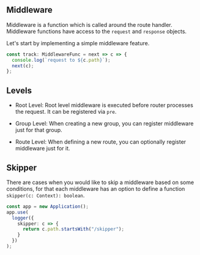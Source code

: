 ## Middleware

Middleware is a function which is called around the route handler. Middleware functions have access to the `request` and `response` objects.

Let's start by implementing a simple middleware feature.

```ts
const track: MiddlewareFunc = next => c => {
  console.log(`request to ${c.path}`);
  next(c);
};
```

## Levels

- Root Level: Root level middleware is executed before router processes the request. It can be registered via `pre`.

- Group Level: When creating a new group, you can register middleware just for that group.

- Route Level: When defining a new route, you can optionally register middleware just for it.

## Skipper

There are cases when you would like to skip a middleware based on some conditions, for that each middleware has an option to define a function `skipper(c: Context): boolean`.

```ts
const app = new Application();
app.use(
  logger({
    skipper: c => {
      return c.path.startsWith("/skipper");
    }
  })
);
```
